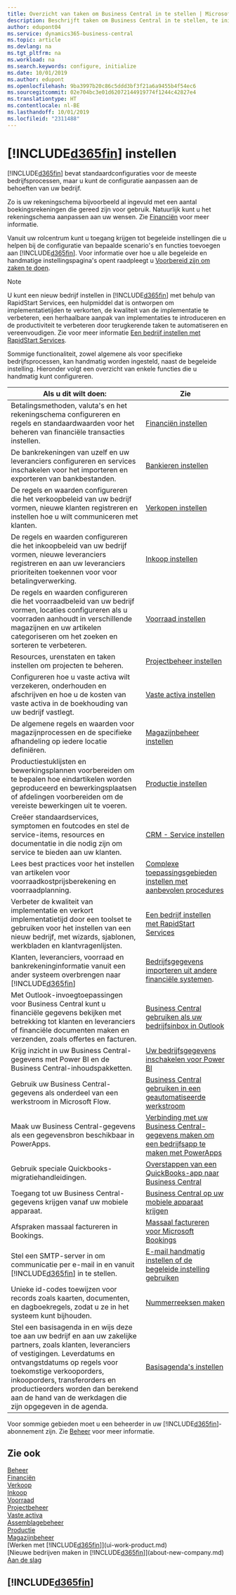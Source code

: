 ```yaml
---
title: Overzicht van taken om Business Central in te stellen | Microsoft Docs
description: Beschrijft taken om Business Central in te stellen, te initialiseren en te configureren naar uw behoeften.
author: edupont04
ms.service: dynamics365-business-central
ms.topic: article
ms.devlang: na
ms.tgt_pltfrm: na
ms.workload: na
ms.search.keywords: configure, initialize
ms.date: 10/01/2019
ms.author: edupont
ms.openlocfilehash: 9ba3997b20c86c5ddd3bf3f21a6a9455b4f54ec6
ms.sourcegitcommit: 02e704bc3e01d62072144919774f1244c42827e4
ms.translationtype: HT
ms.contentlocale: nl-BE
ms.lasthandoff: 10/01/2019
ms.locfileid: "2311488"
---
```

# <a name="setting-up-included365finincludesd365fin_mdmd"></a>[!INCLUDE[d365fin](includes/d365fin_md.md)] instellen
[!INCLUDE[d365fin](includes/d365fin_md.md)] bevat standaardconfiguraties voor de meeste bedrijfsprocessen, maar u kunt de configuratie aanpassen aan de behoeften van uw bedrijf.

Zo is uw rekeningschema bijvoorbeeld al ingevuld met een aantal boekingsrekeningen die gereed zijn voor gebruik. Natuurlijk kunt u het rekeningschema aanpassen aan uw wensen. Zie [Financiën](finance.md) voor meer informatie.

Vanuit uw rolcentrum kunt u toegang krijgen tot begeleide instellingen die u helpen bij de configuratie van bepaalde scenario's en functies toevoegen aan [!INCLUDE[d365fin](includes/d365fin_md.md)]. Voor informatie over hoe u alle begeleide en handmatige instellingspagina's opent raadpleegt u [Voorbereid zijn om zaken te doen](ui-get-ready-business.md).

> [!NOTE]
> U kunt een nieuw bedrijf instellen in [!INCLUDE[d365fin](includes/d365fin_md.md)] met behulp van RapidStart Services, een hulpmiddel dat is ontworpen om implementatietijden te verkorten, de kwaliteit van de implementatie te verbeteren, een herhaalbare aanpak van implementaties te introduceren en de productiviteit te verbeteren door terugkerende taken te automatiseren en vereenvoudigen. Zie voor meer informatie [Een bedrijf instellen met RapidStart Services](admin-set-up-a-company-with-rapidstart.md).

Sommige functionaliteit, zowel algemene als voor specifieke bedrijfsprocessen, kan handmatig worden ingesteld, naast de begeleide instelling. Hieronder volgt een overzicht van enkele functies die u handmatig kunt configureren.

| Als u dit wilt doen: | Zie |
| --- | --- |
| Betalingsmethoden, valuta's en het rekeningschema configureren en regels en standaardwaarden voor het beheren van financiële transacties instellen. |[Financiën instellen](finance-setup-finance.md) |
| De bankrekeningen van uzelf en uw leveranciers configureren en services inschakelen voor het importeren en exporteren van bankbestanden. |[Bankieren instellen](bank-setup-banking.md) |
| De regels en waarden configureren die het verkoopbeleid van uw bedrijf vormen, nieuwe klanten registreren en instellen hoe u wilt communiceren met klanten. |[Verkopen instellen](sales-setup-sales.md) |
| De regels en waarden configureren die het inkoopbeleid van uw bedrijf vormen, nieuwe leveranciers registreren en aan uw leveranciers prioriteiten toekennen voor voor betalingverwerking. |[Inkoop instellen](purchasing-setup-purchasing.md) |
| De regels en waarden configureren die het voorraadbeleid van uw bedrijf vormen, locaties configureren als u voorraden aanhoudt in verschillende magazijnen en uw artikelen categoriseren om het zoeken en sorteren te verbeteren. |[Voorraad instellen](inventory-setup-inventory.md) |
| Resources, urenstaten en taken instellen om projecten te beheren. |[Projectbeheer instellen](projects-setup-projects.md) |
| Configureren hoe u vaste activa wilt verzekeren, onderhouden en afschrijven en hoe u de kosten van vaste activa in de boekhouding van uw bedrijf vastlegt. |[Vaste activa instellen](fa-setup.md) |
|De algemene regels en waarden voor magazijnprocessen en de specifieke afhandeling op iedere locatie definiëren.|[Magazijnbeheer instellen](warehouse-setup-warehouse.md)|
|Productiestuklijsten en bewerkingsplannen voorbereiden om te bepalen hoe eindartikelen worden geproduceerd en bewerkingsplaatsen of afdelingen voorbereiden om de vereiste bewerkingen uit te voeren.|[Productie instellen](production-configure-production-processes.md)|
|Creëer standaardservices, symptomen en foutcodes en stel de service-items, resources en documentatie in die nodig zijn om service te bieden aan uw klanten.|[CRM - Service instellen](service-setup-service.md)|
|Lees best practices voor het instellen van artikelen voor voorraadkostprijsberekening en voorraadplanning.|[Complexe toepassingsgebieden instellen met aanbevolen procedures](set-up-complex-application-areas-using-best-practices.md)|
|Verbeter de kwaliteit van implementatie en verkort implementatietijd door een toolset te gebruiken voor het instellen van een nieuw bedrijf, met wizards, sjablonen, werkbladen en klantvragenlijsten.|[Een bedrijf instellen met RapidStart Services](admin-set-up-a-company-with-rapidstart.md)|
|Klanten, leveranciers, voorraad en bankrekeninginformatie vanuit een ander systeem overbrengen naar [!INCLUDE[d365fin](includes/d365fin_md.md)]|[Bedrijfsgegevens importeren uit andere financiële systemen](across-import-data-configuration-packages.md).|
|Met Outlook-invoegtoepassingen voor Business Central kunt u financiële gegevens bekijken met betrekking tot klanten en leveranciers of financiële documenten maken en verzenden, zoals offertes en facturen.|[Business Central gebruiken als uw bedrijfsinbox in Outlook](admin-outlook.md)|
|Krijg inzicht in uw Business Central-gegevens met Power BI en de Business Central-inhoudspakketten.|[Uw bedrijfsgegevens inschakelen voor Power BI](admin-powerbi.md)|
|Gebruik uw Business Central-gegevens als onderdeel van een werkstroom in Microsoft Flow.|[Business Central gebruiken in een geautomatiseerde werkstroom](across-how-use-financials-data-source-flow.md)|
|Maak uw Business Central-gegevens als een gegevensbron beschikbaar in PowerApps.|[Verbinding met uw Business Central-gegevens maken om een bedrijfsapp te maken met PowerApps](across-how-use-financials-data-source-powerapps.md)|
|Gebruik speciale Quickbooks-migratiehandleidingen.|[Overstappen van een QuickBooks-app naar Business Central](across-quickbooks-to-business-edition.md)|
|Toegang tot uw Business Central-gegevens krijgen vanaf uw mobiele apparaat.|[Business Central op uw mobiele apparaat krijgen](install-mobile-app.md)|
|Afspraken massaal factureren in Bookings.|[Massaal factureren voor Microsoft Bookings](finance-bookings.md)|
|Stel een SMTP-server in om communicatie per e-mail in en vanuit [!INCLUDE[d365fin](includes/d365fin_md.md)] in te stellen.| [E-mail handmatig instellen of de begeleide instelling gebruiken](admin-how-setup-email.md)|
| Unieke id-codes toewijzen voor records zoals kaarten, documenten, en dagboekregels, zodat u ze in het systeem kunt bijhouden. |[Nummerreeksen maken](ui-create-number-series.md) |
|Stel een basisagenda in en wijs deze toe aan uw bedrijf en aan uw zakelijke partners, zoals klanten, leveranciers of vestigingen. Leverdatums en ontvangstdatums op regels voor toekomstige verkooporders, inkooporders, transferorders en productieorders worden dan berekend aan de hand van de werkdagen die zijn opgegeven in de agenda.|[Basisagenda's instellen](across-how-to-assign-base-calendars.md)|  

Voor sommige gebieden moet u een beheerder in uw [!INCLUDE[d365fin](includes/d365fin_md.md)]-abonnement zijn. Zie [Beheer](admin-setup-and-administration.md) voor meer informatie.  

## <a name="see-also"></a>Zie ook

[Beheer](admin-setup-and-administration.md)  
[Financiën](finance.md)  
[Verkoop](sales-manage-sales.md)  
[Inkoop](purchasing-manage-purchasing.md)  
[Voorraad](inventory-manage-inventory.md)  
[Projectbeheer](projects-manage-projects.md)  
[Vaste activa](fa-manage.md)  
[Assemblagebeheer](assembly-assemble-items.md)  
[Productie](production-manage-manufacturing.md)  
[Magazijnbeheer](warehouse-manage-warehouse.md)  
[Werken met [!INCLUDE[d365fin](includes/d365fin_md.md)]](ui-work-product.md)  
[Nieuwe bedrijven maken in [!INCLUDE[d365fin](includes/d365fin_md.md)]](about-new-company.md)  
[Aan de slag](product-get-started.md)  

## [!INCLUDE[d365fin](includes/free_trial_md.md)]  
